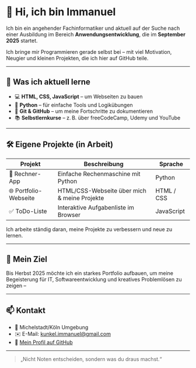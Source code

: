 # 👋 Hi, ich bin Immanuel

Ich bin ein angehender Fachinformatiker und aktuell auf der Suche nach einer Ausbildung im Bereich **Anwendungsentwicklung**, die im **September 2025** startet.

Ich bringe mir Programmieren gerade selbst bei – mit viel Motivation, Neugier und kleinen Projekten, die ich hier auf GitHub teile.

---

## 🚀 Was ich aktuell lerne

- 💻 **HTML, CSS, JavaScript** – um Webseiten zu bauen  
- 🐍 **Python** – für einfache Tools und Logikübungen  
- 🔧 **Git & GitHub** – um meine Fortschritte zu dokumentieren  
- 📚 **Selbstlernkurse** – z. B. über freeCodeCamp, Udemy und YouTube

---

## 🛠️ Eigene Projekte (in Arbeit)

| Projekt               | Beschreibung                                      | Sprache      |
|-----------------------|---------------------------------------------------|--------------|
| 🧮 Rechner-App         | Einfache Rechenmaschine mit Python               | Python       |
| 🌐 Portfolio-Webseite  | HTML/CSS-Webseite über mich & meine Projekte     | HTML / CSS   |
| ✅ ToDo-Liste          | Interaktive Aufgabenliste im Browser             | JavaScript   |

Ich arbeite ständig daran, meine Projekte zu verbessern und neue zu lernen.

---

## 🎯 Mein Ziel

Bis Herbst 2025 möchte ich ein starkes Portfolio aufbauen, um meine Begeisterung für IT, Softwareentwicklung und kreatives Problemlösen zu zeigen –

---

## 📫 Kontakt

- 📍 Michelstadt/Köln Umgebung  
- ✉️ E-Mail: kunkel.immanuel@gmail.com  
- 🔗 [Mein Profil auf GitHub](https://github.com/kunkelimmanuel-arch)  

---

> „Nicht Noten entscheiden, sondern was du draus machst.“

